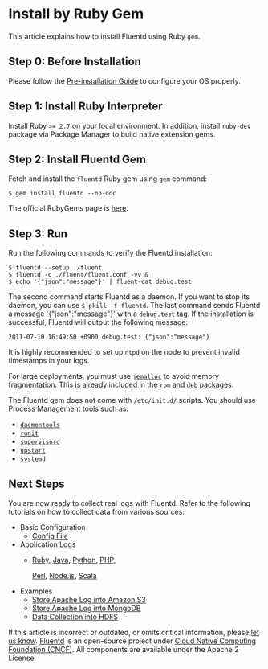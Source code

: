 # Install by Ruby Gem

This article explains how to install Fluentd using Ruby `gem`.

## Step 0: Before Installation

Please follow the [Pre-installation Guide](before-install.md) to configure your OS properly.

## Step 1: Install Ruby Interpreter

Install Ruby `>= 2.7` on your local environment. In addition, install `ruby-dev` package via Package Manager to build native extension gems.

## Step 2: Install Fluentd Gem

Fetch and install the `fluentd` Ruby gem using `gem` command:

```text
$ gem install fluentd --no-doc
```

The official RubyGems page is [here](https://rubygems.org/gems/fluentd).

## Step 3: Run

Run the following commands to verify the Fluentd installation:

```text
$ fluentd --setup ./fluent
$ fluentd -c ./fluent/fluent.conf -vv &
$ echo '{"json":"message"}' | fluent-cat debug.test
```

The second command starts Fluentd as a daemon. If you want to stop its daemon, you can use `$ pkill -f fluentd`. The last command sends Fluentd a message '{"json":"message"}' with a `debug.test` tag. If the installation is successful, Fluentd will output the following message:

```text
2011-07-10 16:49:50 +0900 debug.test: {"json":"message"}
```

It is highly recommended to set up `ntpd` on the node to prevent invalid timestamps in your logs.

For large deployments, you must use [`jemalloc`](http://www.canonware.com/jemalloc/) to avoid memory fragmentation. This is already included in the [`rpm`](install-by-rpm-fluent-package.md) and [`deb`](install-by-deb-fluent-package.md) packages.

The Fluentd gem does not come with `/etc/init.d/` scripts. You should use Process Management tools such as:

* [`daemontools`](http://cr.yp.to/daemontools.html)
* [`runit`](http://smarden.org/runit/)
* [`supervisord`](http://supervisord.org/)
* [`upstart`](http://upstart.ubuntu.com/)
* `systemd`

## Next Steps

You are now ready to collect real logs with Fluentd. Refer to the following tutorials on how to collect data from various sources:

* Basic Configuration
  * [Config File](../configuration/config-file.md)
* Application Logs
  * [Ruby](../language-bindings/ruby.md), [Java](../language-bindings/java.md), [Python](../language-bindings/python.md), [PHP](../language-bindings/php.md),

    [Perl](../language-bindings/perl.md), [Node.js](../language-bindings/nodejs.md), [Scala](../language-bindings/scala.md)
* Examples
  * [Store Apache Log into Amazon S3](../how-to-guides/apache-to-s3.md)
  * [Store Apache Log into MongoDB](../how-to-guides/apache-to-mongodb.md)
  * [Data Collection into HDFS](../how-to-guides/http-to-hdfs.md)

If this article is incorrect or outdated, or omits critical information, please [let us know](https://github.com/fluent/fluentd-docs-gitbook/issues?state=open). [Fluentd](http://www.fluentd.org/) is an open-source project under [Cloud Native Computing Foundation \(CNCF\)](https://cncf.io/). All components are available under the Apache 2 License.

